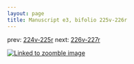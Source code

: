 ```yaml
---
layout: page
title: Manuscript e3, bifolio 225v-226r
---
```


prev: [224v-225r](../224v-225r/) next: [226v-227r](../226v-227r/)



[![Linked to zoomble image](http://www.homermultitext.org/iipsrv?IIIF=/project/homer/pyramidal/deepzoom/hmt/e3bifolio/v1/vb_225v_226r.tif/full/2000,/0/default.jpg)](http://www.homermultitext.org/ict2/?urn=urn:cite2:hmt:e3bifolio.v1:vb_225v_226r)

